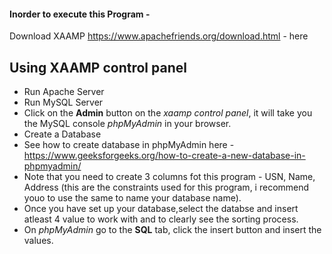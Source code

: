 #### Inorder to execute this Program -
Download XAAMP https://www.apachefriends.org/download.html - here

## Using XAAMP control panel
* Run Apache Server
* Run MySQL Server
* Click on the **Admin** button on the *xaamp control panel*, it will take you the MySQL console *phpMyAdmin* in your browser.
* Create a Database
* See how to create database in phpMyAdmin here - https://www.geeksforgeeks.org/how-to-create-a-new-database-in-phpmyadmin/ 
* Note that you need to create 3 columns fot this program - USN, Name, Address (this are the constraints used for this program, i recommend youo to use the same to name your database name).
* Once you have set up your database,select the databse and insert atleast 4 value to work with and to clearly see the sorting process.
* On *phpMyAdmin* go to the **SQL** tab, click the insert button and insert the values.
